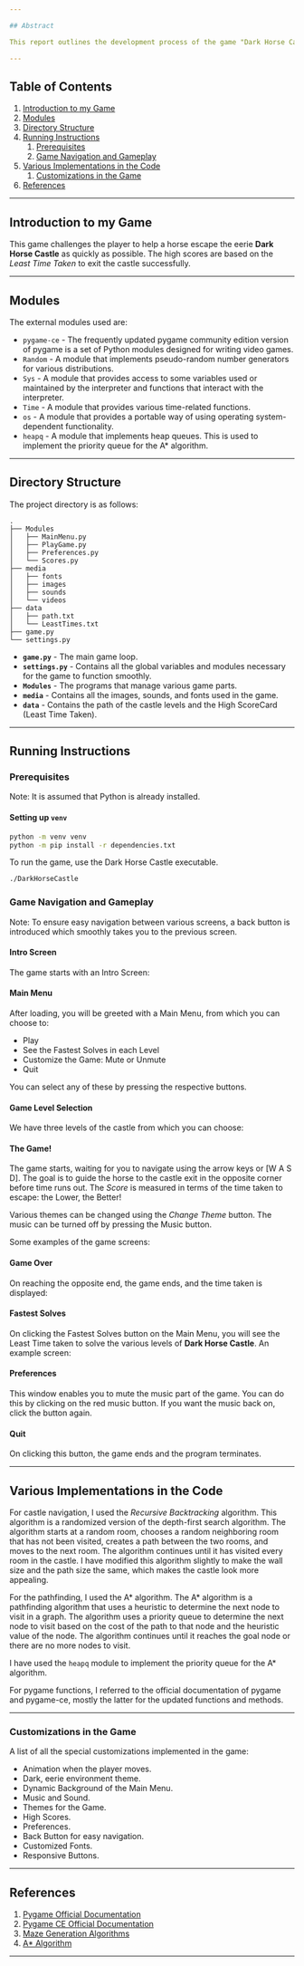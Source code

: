 ```yaml
---

## Abstract

This report outlines the development process of the game "Dark Horse Castle," a 2D adventure game set in a dark, mysterious environment. The game features a trapped horse that must navigate through a twisted, labyrinthine castle to find an escape route before time runs out. It covers the game's concept, design, implementation, and the challenges encountered during development. The report aims to provide a comprehensive overview that enables understanding and playing the game without direct access to its source code.

---
```


## Table of Contents

1. [Introduction to my Game](#introduction-to-my-game)
2. [Modules](#modules)
3. [Directory Structure](#directory-structure)
4. [Running Instructions](#running-instructions)
   1. [Prerequisites](#prerequisites)
   2. [Game Navigation and Gameplay](#game-navigation-and-gameplay)
5. [Various Implementations in the Code](#various-implementations-in-the-code)
   1. [Customizations in the Game](#customizations-in-the-game)
6. [References](#references)

---

## Introduction to my Game

This game challenges the player to help a horse escape the eerie **Dark Horse Castle** as quickly as possible. The high scores are based on the *Least Time Taken* to exit the castle successfully.

---

## Modules

The external modules used are:

- `pygame-ce` - The frequently updated pygame community edition version of pygame is a set of Python modules designed for writing video games.
- `Random` - A module that implements pseudo-random number generators for various distributions.
- `Sys` - A module that provides access to some variables used or maintained by the interpreter and functions that interact with the interpreter.
- `Time` - A module that provides various time-related functions.
- `os` - A module that provides a portable way of using operating system-dependent functionality.
- `heapq` - A module that implements heap queues. This is used to implement the priority queue for the A\* algorithm.

---

## Directory Structure

The project directory is as follows:

```
.
├── Modules
│   ├── MainMenu.py
│   ├── PlayGame.py
│   ├── Preferences.py
│   └── Scores.py
├── media
│   ├── fonts
│   ├── images
│   ├── sounds
│   └── videos
├── data
│   ├── path.txt
│   └── LeastTimes.txt
├── game.py
└── settings.py
```

- **`game.py`** - The main game loop.
- **`settings.py`** - Contains all the global variables and modules necessary for the game to function smoothly.
- **`Modules`** - The programs that manage various game parts.
- **`media`** - Contains all the images, sounds, and fonts used in the game.
- **`data`** - Contains the path of the castle levels and the High ScoreCard (Least Time Taken).

---

## Running Instructions

### Prerequisites

Note: It is assumed that Python is already installed.

#### Setting up `venv`

```sh
python -m venv venv
python -m pip install -r dependencies.txt
```

To run the game, use the Dark Horse Castle executable.

```sh
./DarkHorseCastle
```

### Game Navigation and Gameplay

Note: To ensure easy navigation between various screens, a back button is introduced which smoothly takes you to the previous screen.

#### Intro Screen

The game starts with an Intro Screen:

#### Main Menu

After loading, you will be greeted with a Main Menu, from which you can choose to:

- Play
- See the Fastest Solves in each Level
- Customize the Game: Mute or Unmute
- Quit

You can select any of these by pressing the respective buttons.

#### Game Level Selection

We have three levels of the castle from which you can choose:

#### The Game!

The game starts, waiting for you to navigate using the arrow keys or [W A S D]. The goal is to guide the horse to the castle exit in the opposite corner before time runs out. The *Score* is measured in terms of the time taken to escape: the Lower, the Better!

Various themes can be changed using the *Change Theme* button. The music can be turned off by pressing the Music button.

Some examples of the game screens:

#### Game Over

On reaching the opposite end, the game ends, and the time taken is displayed:

#### Fastest Solves

On clicking the Fastest Solves button on the Main Menu, you will see the Least Time taken to solve the various levels of **Dark Horse Castle**. An example screen:

#### Preferences

This window enables you to mute the music part of the game. You can do this by clicking on the red music button. If you want the music back on, click the button again.

#### Quit

On clicking this button, the game ends and the program terminates.

---

## Various Implementations in the Code

For castle navigation, I used the *Recursive Backtracking* algorithm. This algorithm is a randomized version of the depth-first search algorithm. The algorithm starts at a random room, chooses a random neighboring room that has not been visited, creates a path between the two rooms, and moves to the next room. The algorithm continues until it has visited every room in the castle. I have modified this algorithm slightly to make the wall size and the path size the same, which makes the castle look more appealing.

For the pathfinding, I used the A\* algorithm. The A\* algorithm is a pathfinding algorithm that uses a heuristic to determine the next node to visit in a graph. The algorithm uses a priority queue to determine the next node to visit based on the cost of the path to that node and the heuristic value of the node. The algorithm continues until it reaches the goal node or there are no more nodes to visit.

I have used the `heapq` module to implement the priority queue for the A\* algorithm.

For pygame functions, I referred to the official documentation of pygame and pygame-ce, mostly the latter for the updated functions and methods.

---

### Customizations in the Game

A list of all the special customizations implemented in the game:

- Animation when the player moves.
- Dark, eerie environment theme.
- Dynamic Background of the Main Menu.
- Music and Sound.
- Themes for the Game.
- High Scores.
- Preferences.
- Back Button for easy navigation.
- Customized Fonts.
- Responsive Buttons.

---

## References

1. [Pygame Official Documentation](https://www.pygame.org/docs/)
2. [Pygame CE Official Documentation](https://pyga.me/docs/)
3. [Maze Generation Algorithms](https://professor-l.github.io/mazes/)
4. [A\* Algorithm](OtherResources/A*.md)

---

